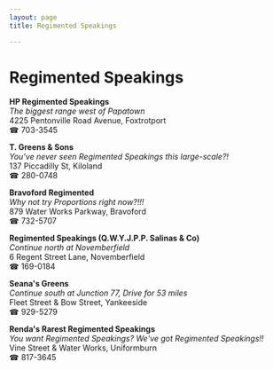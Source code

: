 ```yaml
---
layout: page 
title: Regimented Speakings

---
```



# Regimented Speakings


 **HP Regimented Speakings**  
_The biggest range west of Papatown_  
4225 Pentonville Road Avenue, Foxtrotport  
☎ 703-3545

**T. Greens & Sons**  
_You've never seen Regimented Speakings this large-scale?!_  
137 Piccadilly St, Kiloland  
☎ 280-0748

**Bravoford Regimented**  
_Why not try Proportions right now?!!!_  
879 Water Works Parkway, Bravoford  
☎ 732-5707

**Regimented Speakings (Q.W.Y.J.P.P. Salinas & Co)**  
_Continue north at Novemberfield_  
6 Regent Street Lane, Novemberfield  
☎ 169-0184

**Seana's Greens**  
_Continue south at Junction 77, Drive for 53 miles_  
Fleet Street & Bow Street, Yankeeside  
☎ 929-5279

**Renda's Rarest Regimented Speakings**  
_You want Regimented Speakings? We've got Regimented Speakings!!_  
Vine Street & Water Works, Uniformburn  
☎ 817-3645

